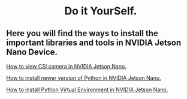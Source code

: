 <center><h1>Do it YourSelf.</h1></center>
<h2>Here you will find the ways to install the important libraries and tools in NVIDIA Jetson Nano Device.</h2>

<a href="0001.csi_camera.md">How to view CSI camera in NVIDIA Jetson Nano.</a>

<a href="0002.install_new_v_python.md">How to install newer version of Python in NVIDIA Jetson Nano.</a>

<a href="0003.Python_virtual_env.md">How to install Python Virtual Environment in NVIDIA Jetson Nano.</a>
